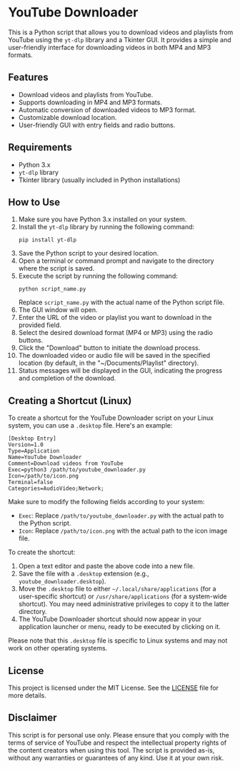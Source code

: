 # YouTube Downloader

This is a Python script that allows you to download videos and playlists from YouTube using the `yt-dlp` library and a Tkinter GUI. It provides a simple and user-friendly interface for downloading videos in both MP4 and MP3 formats.

## Features

- Download videos and playlists from YouTube.
- Supports downloading in MP4 and MP3 formats.
- Automatic conversion of downloaded videos to MP3 format.
- Customizable download location.
- User-friendly GUI with entry fields and radio buttons.

## Requirements

- Python 3.x
- `yt-dlp` library
- Tkinter library (usually included in Python installations)

## How to Use

1. Make sure you have Python 3.x installed on your system.
2. Install the `yt-dlp` library by running the following command:
   ```
   pip install yt-dlp
   ```
3. Save the Python script to your desired location.
4. Open a terminal or command prompt and navigate to the directory where the script is saved.
5. Execute the script by running the following command:
   ```
   python script_name.py
   ```
   Replace `script_name.py` with the actual name of the Python script file.
6. The GUI window will open.
7. Enter the URL of the video or playlist you want to download in the provided field.
8. Select the desired download format (MP4 or MP3) using the radio buttons.
9. Click the "Download" button to initiate the download process.
10. The downloaded video or audio file will be saved in the specified location (by default, in the "~/Documents/Playlist" directory).
11. Status messages will be displayed in the GUI, indicating the progress and completion of the download.

## Creating a Shortcut (Linux)

To create a shortcut for the YouTube Downloader script on your Linux system, you can use a `.desktop` file. Here's an example:

```plaintext
[Desktop Entry]
Version=1.0
Type=Application
Name=YouTube Downloader
Comment=Download videos from YouTube
Exec=python3 /path/to/youtube_downloader.py
Icon=/path/to/icon.png
Terminal=false
Categories=AudioVideo;Network;
```

Make sure to modify the following fields according to your system:

- `Exec`: Replace `/path/to/youtube_downloader.py` with the actual path to the Python script.
- `Icon`: Replace `/path/to/icon.png` with the actual path to the icon image file.

To create the shortcut:

1. Open a text editor and paste the above code into a new file.
2. Save the file with a `.desktop` extension (e.g., `youtube_downloader.desktop`).
3. Move the `.desktop` file to either `~/.local/share/applications` (for a user-specific shortcut) or `/usr/share/applications` (for a system-wide shortcut). You may need administrative privileges to copy it to the latter directory.
4. The YouTube Downloader shortcut should now appear in your application launcher or menu, ready to be executed by clicking on it.

Please note that this `.desktop` file is specific to Linux systems and may not work on other operating systems.

## License

This project is licensed under the MIT License. See the [LICENSE](LICENSE) file for more details.

## Disclaimer

This script is for personal use only. Please ensure that you comply with the terms of service of YouTube and respect the intellectual property rights of the content creators when using this tool. The script is provided as-is, without any warranties or guarantees of any kind. Use it at your own risk.